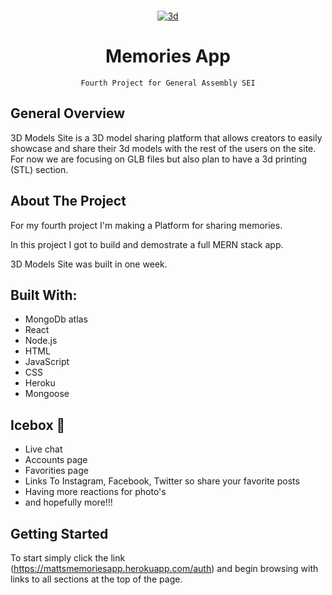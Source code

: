 <br />
<div align="center">
  <a href="https://mattsmemoriesapp.herokuapp.com">

![3d](https://wallpapertag.com/wallpaper/full/8/7/e/221119-travel-background-1920x1080-laptop.jpg)
</a>

<h1 align="center">Memories App</h1>

    Fourth Project for General Assembly SEI

</div>

## General Overview

3D Models Site is a 3D model sharing platform that allows creators to easily showcase and share their 3d models with the rest of the users on the site.
For now we are focusing on GLB files but also plan to have a 3d printing (STL) section.



## About The Project

For my fourth project I'm making a Platform for sharing memories.

In this project I got to build and demostrate a full MERN stack app.

3D Models Site was built in one week.


## Built With:

- MongoDb atlas
- React
- Node.js
- HTML
- JavaScript
- CSS
- Heroku
- Mongoose

## Icebox 🧊

- Live chat
- Accounts page
- Favorities page
- Links To Instagram, Facebook, Twitter so share your favorite posts
- Having more reactions for photo's
- and hopefully more!!!


## Getting Started


To start simply click the link (https://mattsmemoriesapp.herokuapp.com/auth) and begin browsing with links to all sections at the top of the page.
